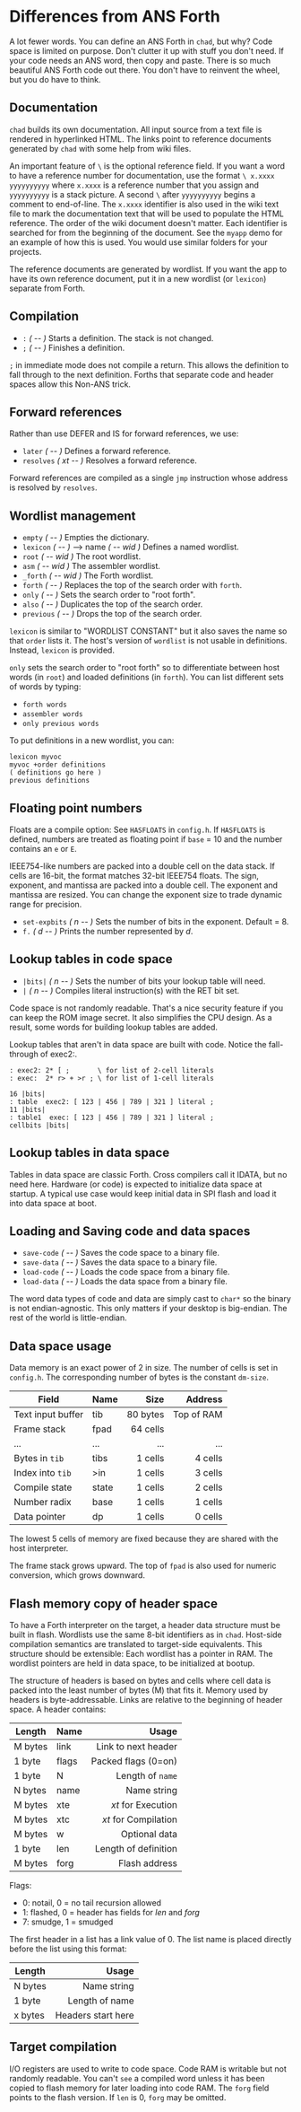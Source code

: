 # Differences from ANS Forth

A lot fewer words. You can define an ANS Forth in `chad`, but why?
Code space is limited on purpose. Don't clutter it up with stuff you
don't need. If your code needs an ANS word, then copy and paste.
There is so much beautiful ANS Forth code out there.
You don't have to reinvent the wheel, but you do have to think.

## Documentation

`chad` builds its own documentation.
All input source from a text file is rendered in hyperlinked HTML.
The links point to reference documents generated by `chad` with some help
from wiki files.

An important feature of `\` is the optional reference field.
If you want a word to have a reference number for documentation,
use the format `\ x.xxxx yyyyyyyyyy` where `x.xxxx` is a reference number
that you assign and `yyyyyyyyyy` is a stack picture.
A second `\` after `yyyyyyyyyy` begins a comment to end-of-line.
The `x.xxxx` identifier is also used in the wiki text file to mark
the documentation text that will be used to populate the HTML reference.
The order of the wiki document doesn't matter. 
Each identifier is searched for from the beginning of the document.
See the `myapp` demo for an example of how this is used.
You would use similar folders for your projects.

The reference documents are generated by wordlist. 
If you want the app to have its own reference document, put it in a new
wordlist (or `lexicon`) separate from Forth.

## Compilation

- `:` *( <name> -- )* Starts a definition. The stack is not changed.
- `;` *( -- )* Finishes a definition.

`;` in immediate mode does not compile a return.
This allows the definition to fall through to the next definition.
Forths that separate code and header spaces allow this Non-ANS trick.

## Forward references

Rather than use DEFER and IS for forward references, we use:

- `later` *( <name> -- )* Defines a forward reference.
- `resolves` *( xt <name> -- )* Resolves a forward reference.

Forward references are compiled as a single `jmp` instruction whose
address is resolved by `resolves`.

## Wordlist management

- `empty` *( -- )* Empties the dictionary.
- `lexicon` *( <name> -- )* --> name *( -- wid )* Defines a named wordlist.
- `root` *( -- wid )* The root wordlist.
- `asm` *( -- wid )* The assembler wordlist.
- `_forth` *( -- wid )* The Forth wordlist.
- `forth` *( -- )* Replaces the top of the search order with `forth`.
- `only` *( -- )* Sets the search order to "root forth".
- `also` *( -- )* Duplicates the top of the search order.
- `previous` *( -- )* Drops the top of the search order.

`lexicon` is similar to "WORDLIST CONSTANT" but it also saves the name
so that `order` lists it.
The host's version of `wordlist` is not usable in definitions.
Instead, `lexicon` is provided.

`only` sets the search order to "root forth" so to differentiate between 
host words (in `root`) and loaded definitions (in `forth`).
You can list different sets of words by typing:

- `forth words`
- `assembler words`
- `only previous words`

To put definitions in a new wordlist, you can:

```
lexicon myvoc
myvoc +order definitions
( definitions go here )
previous definitions
```

## Floating point numbers

Floats are a compile option: See `HASFLOATS` in `config.h`.
If `HASFLOATS` is defined, numbers are treated as floating point if `base` = 10
and the number contains an `e` or `E`.

IEEE754-like numbers are packed into a double cell on the data stack.
If cells are 16-bit, the format matches 32-bit IEEE754 floats.
The sign, exponent, and mantissa are packed into a double cell.
The exponent and mantissa are resized.
You can change the exponent size to trade dynamic range for precision.

- `set-expbits` *( n -- )* Sets the number of bits in the exponent. Default = 8.
- `f.` *( d -- )* Prints the number represented by *d*.

## Lookup tables in code space

- `|bits|` *( n -- )* Sets the number of bits your lookup table will need.
- `|` *( n -- )* Compiles literal instruction(s) with the RET bit set.

Code space is not randomly readable.
That's a nice security feature if you can keep the ROM image secret.
It also simplifies the CPU design.
As a result, some words for building lookup tables are added.

Lookup tables that aren't in data space are built with code.
Notice the fall-through of exec2:.

```forth
: exec2: 2* [ ;       \ for list of 2-cell literals
: exec:  2* r> + >r ; \ for list of 1-cell literals

16 |bits|
: table  exec2: [ 123 | 456 | 789 | 321 ] literal ;
11 |bits|
: table1  exec: [ 123 | 456 | 789 | 321 ] literal ;
cellbits |bits|
```

## Lookup tables in data space

Tables in data space are classic Forth.
Cross compilers call it IDATA, but no need here.
Hardware (or code) is expected to initialize data space at startup.
A typical use case would keep initial data in SPI flash
and load it into data space at boot.

## Loading and Saving code and data spaces

- `save-code` *( <filename> -- )* Saves the code space to a binary file.
- `save-data` *( <filename> -- )* Saves the data space to a binary file.
- `load-code` *( <filename> -- )* Loads the code space from a binary file.
- `load-data` *( <filename> -- )* Loads the data space from a binary file.

The word data types of code and data are simply cast to `char*` so the binary
is not endian-agnostic. This only matters if your desktop is big-endian.
The rest of the world is little-endian.

## Data space usage

Data memory is an exact power of 2 in size.
The number of cells is set in `config.h`.
The corresponding number of bytes is the constant `dm-size`.

| Field             | Name  | Size     | Address    |
| ----------------- | ----- | --------:| ----------:|
| Text input buffer | tib   | 80 bytes | Top of RAM |
| Frame stack       | fpad  | 64 cells |            |
| ...               | ...   |  ...     | ...        |
| Bytes in `tib`    | tibs  |  1 cells | 4 cells    |
| Index into `tib`  | >in   |  1 cells | 3 cells    |
| Compile state     | state |  1 cells | 2 cells    |
| Number radix      | base  |  1 cells | 1 cells    |
| Data pointer      | dp    |  1 cells | 0 cells    |

The lowest 5 cells of memory are fixed because they are shared with the
host interpreter.

The frame stack grows upward. 
The top of `fpad` is also used for numeric conversion, which grows downward.

## Flash memory copy of header space

To have a Forth interpreter on the target, a header data structure must
be built in flash. Wordlists use the same 8-bit identifiers as in `chad`.
Host-side compilation semantics are translated to target-side equivalents.
This structure should be extensible: Each wordlist has a pointer in RAM.
The wordlist pointers are held in data space, to be initialized at bootup.

The structure of headers is based on bytes and cells where cell data is
packed into the least number of bytes (M) that fits it.
Memory used by headers is byte-addressable. 
Links are relative to the beginning of header space.
A header contains:

| Length  | Name  | Usage                |
| ------- | ----- | --------------------:|
| M bytes | link  | Link to next header  |
| 1 byte  | flags | Packed flags (0=on)  | 
| 1 byte  | N     | Length of `name`     | 
| N bytes | name  | Name string          |
| M bytes | xte   | *xt* for Execution   |
| M bytes | xtc   | *xt* for Compilation |
| M bytes | w     | Optional data        |
| 1 byte  | len   | Length of definition | 
| M bytes | forg  | Flash address        |

Flags:

- 0: notail, 0 = no tail recursion allowed
- 1: flashed, 0 = header has fields for *len* and *forg*
- 7: smudge, 1 = smudged

The first header in a list has a link value of 0.
The list name is placed directly before the list using this format:

| Length  | Usage                |
| ------- | --------------------:|
| N bytes | Name string          |
| 1 byte  | Length of name       | 
| x bytes | Headers start here   | 

## Target compilation

I/O registers are used to write to code space.
Code RAM is writable but not randomly readable.
You can't `see` a compiled word unless it has been copied to flash memory
for later loading into code RAM.
The `forg` field points to the flash version.
If `len` is 0, `forg` may be omitted.
